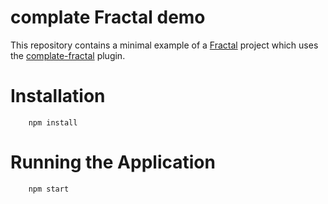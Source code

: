 complate Fractal demo
=====================

This repository contains a minimal example of a [Fractal] project which uses
the [complate-fractal] plugin.

Installation
============

		npm install

Running the Application
=======================

		npm start

[Fractal]: https://fractal.build/
[complate-fractal]: https://github.com/complate/complate-fractal
